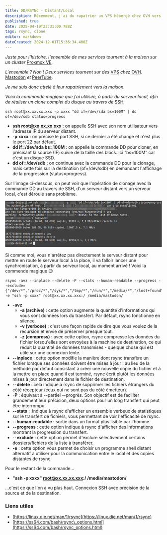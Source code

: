 ```yaml
---
title: DD/RSYNC - Distant/Local
description: Récemment, j'ai du rapatrier un VPS hébergé chez OVH vers mon hyperviseur local Proxmox ! Voici la commande magique 😉
published: true
date: 2025-04-19T23:31:00.788Z
tags: rsync, clone
editor: markdown
dateCreated: 2024-12-01T15:36:34.400Z
---
```


*Juste pour l'histoire, l'ensemble de mes services tournent à la maison sur un cluster* [Proxmox VE](https://www.proxmox.com/en/proxmox-virtual-environment/overview)*.*

*L'ensemble ? Non ! Deux services tournent sur des* [VPS](https://w.wiki/CG6P) *chez* [OVH](https://www.ovhcloud.com/fr/). [Mastodon](https://mastodon-blablalinux.be/@blablalinux) *et* [PeerTube](https://peertube-blablalinux.be/a/anyblabla/video-channels)*.*

*Je me suis donc attelé à leur rapatriement vers la maison.*

*Voici la commande magique que j'ai utilisée, à partir du serveur local, afin de réaliser un clone complet du disque au travers de* [SSH](https://w.wiki/Acov)*.*

```plaintext
ssh root@xx.xx.xx.xxx -p xxxx "dd if=/dev/sda bs=100M" | dd of=/dev/sdb status=progress
```

-   **ssh root@xx.xx.xx.xxx** : on appelle SSH avec son nom utilisateur vers l'adresse IP du serveur distant.
-   **\-p xxxx** : on précise le port SSH, si ce dernier a été changé et n'est plus le port 22 par défaut.
-   **dd if=/dev/sda bs=100M** : on appelle la commande DD pour cloner, en précisant la source (IF) suivie de la taille des blocs. Ici “bs=100M” car c'est un disque SSD.
-   **dd of=/dev/sdb** : on continue avec la commande DD pour le clonage, mais cette fois sur la destination (of=/dev/sdb) en demandant l'affichage de la progression (status=progress).

Sur l'image ci-dessous, on peut voir que l'opération de clonage avec la commande DD au travers de SSH, d'un serveur distant vers un serveur local, c'est déroulé sans problème.

![](/dd-rsync-distant-local/dd.png)

Si comme moi, vous n'arrêtez pas directement le serveur distant pour mettre en route le serveur local à la place, il va falloir lancer une synchronisation, à partir du serveur local, au moment arrivé ! Voici la commende magique 😉

```plaintext
rsync -avz --inplace --delete -P --stats --human-readable --progress --exclude={"/dev/*","/proc/*","/sys/*","/tmp/*","/run/*","/media/*","/lost+found"} -e "ssh -p xxxx" root@xx.xx.xx.xxx:/ /media/mastodon/
```

-   **\-avz**
    -   **\-a (archive)** : cette option augmente la quantité d'informations qui vous sont données lors du transfert. Par défaut, rsync fonctionne en silence.
    -   **\-v (verbose)** : c'est une façon rapide de dire que vous voulez de la récursion et envie de préserver presque tout.
    -   **\-z (compress)** : avec cette option, rsync compresse les données du fichier lorsqu'elles sont envoyées à la machine de destination, ce qui réduit la quantité de données transmises - quelque chose qui est utile sur une connexion lente.
-   **\--inplace** : cette option modifie la manière dont rsync transfère un fichier lorsque ses données doivent être mises à jour : au lieu de la méthode par défaut consistant à créer une nouvelle copie du fichier et à la mettre en place quand il est terminé, rsync écrit plutôt les données mises à jour directement dans le fichier de destination.
-   **\--delete** : cela indique à rsync de supprimer les fichiers étrangers du côté récepteur (ceux qui ne sont pas du côté émetteur).
-   **\-P** : équivaut à --partiel --progrès. Son objectif est de faciliter grandement leur précision, deux options pour un long transfert qui peut être interrompu.
-   **\--stats** :  indique à rsync d'afficher un ensemble verbeux de statistiques sur le transfert de fichiers, vous permettant de voir l'efficacité de rsync.
-   **\--human-readable** : sortie dans un format plus lisible par l'homme.
-   **\--progress** : cette option indique à rsync d'afficher des informations montrant la progression du transfert.
-   **\--exclude** : cette option permet d'exclure sélectivement certains dossiers/fichiers de la liste à transférer.
-   **\-e** : cette option vous permet de choisir un programme shell distant alternatif à utiliser pour la communication entre le local et des copies distantes de rsync.

Pour le restant de la commande…

-   **"ssh -p xxxx" root@xx.xx.xx.xxx:/ /media/mastodon/**

…c'est ce que l'on a vu plus haut. Connexion SSH avec précision de la source et de la destination.

### Liens utiles

-   [https://linux.die.net/man/1/rsync](https://linux.die.net/man/1/rsync)
-   [https://ss64.com/bash/rsync\_options.html](https://ss64.com/bash/rsync_options.html)